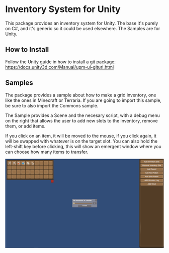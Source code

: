 # Inventory System for Unity

This package provides an inventory system for Unity. The base it's purely on C#, and it's generic so it could be used elsewhere. The Samples are for Unity.

## How to Install

Follow the Unity guide in how to install a git package: https://docs.unity3d.com/Manual/upm-ui-giturl.html

## Samples

The package provides a sample about how to make a grid inventory, one like the ones in Minecraft or Terraria. If you are going to import this sample, be sure to also import the Commons sample.

The Sample provides a Scene and the necesary script, with a debug menu on the right that allows the user to add new slots to the inventory, remove them, or add items.

If you click on an item, it will be moved to the mouse, if you click again, it will be swapped with whatever is on the target slot.
You can also hold the left-shift key before clicking, this will show an emergent window where you can choose how many items to transfer.

![Grid Inventory Demo Scene](./Documentation/gridInventoryDemo.png)